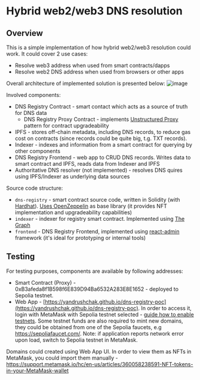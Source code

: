 # Hybrid web2/web3 DNS resolution

## Overview

This is a simple implementation of how hybrid web2/web3 resolution could work. It could cover 2 use cases:
- Resolve web3 address when used from smart contracts/dapps
- Resolve web2 DNS address when used from browsers or other apps

Overall architecture of implemented solution is presented below:
![image](https://github.com/yandrushchak/dns-registry-poc/assets/51112334/62bc5df7-de2f-414f-ac9e-901a6e30d008)

Involved components:
- DNS Registry Contract - smart contact which acts as a source of truth for DNS data
    - DNS Registry Proxy Contract - implements [Unstructured Proxy](https://docs.openzeppelin.com/upgrades-plugins/1.x/proxies) pattern for contract upgradeability
- IPFS - stores off-chain metadata, including DNS records, to reduce gas cost on contracts (since records could be quite big, t.g. TXT records).
- Indexer - indexes and information from a smart contract for querying by other components
- DNS Registry Frontend - web app to CRUD DNS records. Writes data to smart contract and IPFS, reads data from Indexer and IPFS
- Authoritative DNS resolver (not implemented) - resolves DNS quires using IPFS/Indexer as underlying data sources

Source code structure:
- `dns-registry` - smart contract source code, written in Solidity (with [Hardhat](https://hardhat.org/)). [Uses OpenZeppelin](https://docs.openzeppelin.com/contracts/4.x/) as base library (it provides NFT implementation and upgradeability capabilities)
- `indexer` - indexer for registry smart contract. Implemented using [The Graph](https://thegraph.com/)
- `frontend` - DNS Registry Frontend, implemented using [react-admin](https://marmelab.com/react-admin/) framework (it's ideal for prototyping or internal tools)

## Testing

For testing purposes, components are available by following addresses:
- Smart Contract (Proxy) - 0xB3afeda8f1B598f6E839D94Ba6532A283E8E1652 - deployed to Sepolia testnet.
- Web App - [https://yandrushchak.github.io/dns-registry-poc](https://yandrushchak.github.io/dns-registry-poc). In order to access it, login with MetaMask with Sepolia testnet selected - [guide how to enable testnets](https://support.metamask.io/hc/en-us/articles/13946422437147-How-to-view-testnets-in-MetaMask). Some testnet funds are also required to mint new domains, they could be obtained from one of the Sepolia faucets, e.g https://sepoliafaucet.com/. Note: if application reports network error upon load, switch to Sepolia testnet in MetaMask.

Domains could created using Web App UI. In order to view them as NFTs in MetaMask, you could import them manually - https://support.metamask.io/hc/en-us/articles/360058238591-NFT-tokens-in-your-MetaMask-wallet
